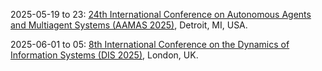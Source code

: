 2025-05-19 to 23: [24th International Conference on Autonomous Agents and Multiagent Systems (AAMAS 2025)](https://aamas2025.org/ "AAMAS 2025 explores autonomous agents and multiagent systems, focusing on distributed AI, game theory, and agent coordination. Topics include reinforcement learning, auction mechanisms, and applications in robotics and smart grids, emphasizing scalable and robust multiagent algorithms."), Detroit, MI, USA.

2025-06-01 to 05: [8th International Conference on the Dynamics of Information Systems (DIS 2025)](https://dis2025.ujep.cz "DIS 2025 explores dynamics of information systems, focusing on network modeling, data flows, and distributed computing. Topics include information diffusion, cybersecurity, and multi-agent systems, with applications in social media and IoT, emphasizing computational system dynamics."), London, UK.

